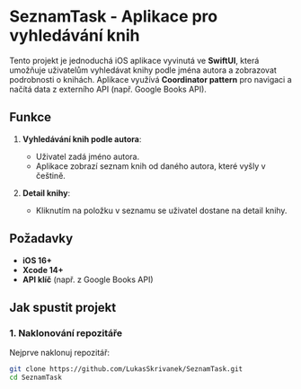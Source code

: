 # SeznamTask - Aplikace pro vyhledávání knih

Tento projekt je jednoduchá iOS aplikace vyvinutá ve **SwiftUI**, která umožňuje uživatelům vyhledávat knihy podle jména autora a zobrazovat podrobnosti o knihách. Aplikace využívá **Coordinator pattern** pro navigaci a načítá data z externího API (např. Google Books API).

## Funkce

1. **Vyhledávání knih podle autora**:
   - Uživatel zadá jméno autora.
   - Aplikace zobrazí seznam knih od daného autora, které vyšly v češtině.

2. **Detail knihy**:
   - Kliknutím na položku v seznamu se uživatel dostane na detail knihy.

## Požadavky

- **iOS 16+**
- **Xcode 14+**
- **API klíč** (např. z Google Books API)

## Jak spustit projekt

### 1. Naklonování repozitáře

Nejprve naklonuj repozitář:
```bash
git clone https://github.com/LukasSkrivanek/SeznamTask.git
cd SeznamTask
